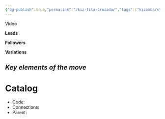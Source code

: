 ```yaml
---
{"dg-publish":true,"permalink":"/kiz-fila-cruzada/","tags":["kizomba/step","todo"],"created":"2025-01-29T14:45:22.907-05:00","updated":"2025-01-29T14:45:28.528-05:00"}
---
```



Video

**Leads**

**Followers**

**Variations**

*Key elements of the move*
- 

# Catalog

- Code: 
- Connections: 
- Parent: 
